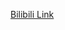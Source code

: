 [Bilibili Link](https://www.bilibili.com/video/BV1CK4y1r7ws/?vd_source=c801aa3fac0e6e97b0df71f74a8b25bd)